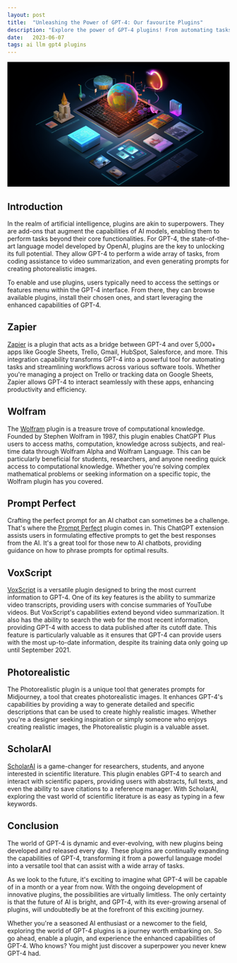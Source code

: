 ```yaml
---
layout: post
title:  "Unleashing the Power of GPT-4: Our favourite Plugins"
description: "Explore the power of GPT-4 plugins! From automating tasks with Zapier to accessing scientific papers with ScholarAI, discover how plugins enhance AI."
date:   2023-06-07
tags: ai llm gpt4 plugins
---
```


![GPT4 Plugins](/assets/gpt4-plugins.png)

## Introduction

In the realm of artificial intelligence, plugins are akin to superpowers. They are add-ons that augment the capabilities of AI models, enabling them to perform tasks beyond their core functionalities. For GPT-4, the state-of-the-art language model developed by OpenAI, plugins are the key to unlocking its full potential. They allow GPT-4 to perform a wide array of tasks, from coding assistance to video summarization, and even generating prompts for creating photorealistic images. 

To enable and use plugins, users typically need to access the settings or features menu within the GPT-4 interface. From there, they can browse available plugins, install their chosen ones, and start leveraging the enhanced capabilities of GPT-4.

## Zapier

[Zapier](https://openai.com/blog/chatgpt-plugins) is a plugin that acts as a bridge between GPT-4 and over 5,000+ apps like Google Sheets, Trello, Gmail, HubSpot, Salesforce, and more. This integration capability transforms GPT-4 into a powerful tool for automating tasks and streamlining workflows across various software tools. Whether you're managing a project on Trello or tracking data on Google Sheets, Zapier allows GPT-4 to interact seamlessly with these apps, enhancing productivity and efficiency.

## Wolfram

The [Wolfram](https://analyticsindiamag.com/12-plugins-that-make-gpt-4-complete/) plugin is a treasure trove of computational knowledge. Founded by Stephen Wolfram in 1987, this plugin enables ChatGPT Plus users to access maths, computation, knowledge across subjects, and real-time data through Wolfram Alpha and Wolfram Language. This can be particularly beneficial for students, researchers, and anyone needing quick access to computational knowledge. Whether you're solving complex mathematical problems or seeking information on a specific topic, the Wolfram plugin has you covered.

## Prompt Perfect

Crafting the perfect prompt for an AI chatbot can sometimes be a challenge. That's where the [Prompt Perfect](https://beebom.com/best-chatgpt-plugins/) plugin comes in. This ChatGPT extension assists users in formulating effective prompts to get the best responses from the AI. It's a great tool for those new to AI chatbots, providing guidance on how to phrase prompts for optimal results.

## VoxScript

[VoxScript](https://www.youtube.com/watch?v=RCuhNYmML18) is a versatile plugin designed to bring the most current information to GPT-4. One of its key features is the ability to summarize video transcripts, providing users with concise summaries of YouTube videos. But VoxScript's capabilities extend beyond video summarization. It also has the ability to search the web for the most recent information, providing GPT-4 with access to data published after its cutoff date. This feature is particularly valuable as it ensures that GPT-4 can provide users with the most up-to-date information, despite its training data only going up until September 2021.

## Photorealistic

The Photorealistic plugin is a unique tool that generates prompts for Midjourney, a tool that creates photorealistic images. It enhances GPT-4's capabilities by providing a way to generate detailed and specific descriptions that can be used to create highly realistic images. Whether you're a designer seeking inspiration or simply someone who enjoys creating realistic images, the Photorealistic plugin is a valuable asset.

## ScholarAI

[ScholarAI](https://shashim.substack.com/p/scholarai-how-can-i-use-it) is a game-changer for researchers, students, and anyone interested in scientific literature. This plugin enables GPT-4 to search and interact with scientific papers, providing users with abstracts, full texts, and even the ability to save citations to a reference manager. With ScholarAI, exploring the vast world of scientific literature is as easy as typing in a few keywords.

## Conclusion

The world of GPT-4 is dynamic and ever-evolving, with new plugins being developed and released every day. These plugins are continually expanding the capabilities of GPT-4, transforming it from a powerful language model into a versatile tool that can assist with a wide array of tasks. 

As we look to the future, it's exciting to imagine what GPT-4 will be capable of in a month or a year from now. With the ongoing development of innovative plugins, the possibilities are virtually limitless. The only certainty is that the future of AI is bright, and GPT-4, with its ever-growing arsenal of plugins, will undoubtedly be at the forefront of this exciting journey.

Whether you're a seasoned AI enthusiast or a newcomer to the field, exploring the world of GPT-4 plugins is a journey worth embarking on. So go ahead, enable a plugin, and experience the enhanced capabilities of GPT-4. Who knows? You might just discover a superpower you never knew GPT-4 had.

